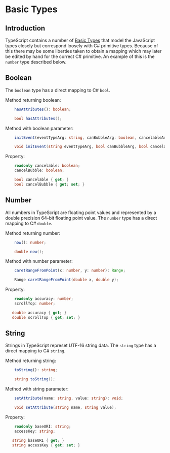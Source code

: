 # Basic Types

## Introduction

TypeScript contains a number of [Basic Types](https://www.typescriptlang.org/docs/handbook/basic-types.html) that model the JavaScript types closely but correspond loosely with C# primitive types.  Because of this there may be some liberties taken to obtain a mapping which may later be edited by hand for the correct C# primitive.  An example of this is the `number` type described below.

## Boolean

The `boolean` type has a direct mapping to C# `bool`.

Method returning boolean:

```typescript
    hasAttributes(): boolean;
```

```csharp
    bool hasAttributes();
```

Method with boolean parameter:

```typescript
    initEvent(eventTypeArg: string, canBubbleArg: boolean, cancelableArg: boolean): void;
```

```csharp
    void initEvent(string eventTypeArg, bool canBubbleArg, bool cancelableArg);
```

Property:

```typescript
    readonly cancelable: boolean;
    cancelBubble: boolean;
```

```csharp
    bool cancelable { get; }
    bool cancelBubble { get; set; }
```

## Number

All numbers in TypeScript are floating point values and represented by a double precision 64-bit floating point value.  The `number` type has a direct mapping to C# `double`.

Method returning number:

```typescript
    now(): number;
```

```csharp
    double now();
```

Method with number parameter:

```typescript
    caretRangeFromPoint(x: number, y: number): Range;
```

```csharp
    Range caretRangeFromPoint(double x, double y);
```

Property:

```typescript
    readonly accuracy: number;
    scrollTop: number;
```

```csharp
   double accuracy { get; }
   double scrollTop { get; set; }
```

## String

Strings in TypeScript represet UTF-16 string data.  The `string` type has a direct mapping to C# `string`.

Method returning string:

```typescript
    toString(): string;
```

```csharp
    string toString();
```

Method with string parameter:

```typescript
    setAttribute(name: string, value: string): void;
```

```csharp
    void setAttribute(string name, string value);
```

Property:

```typescript
    readonly baseURI: string;
    accessKey: string;
```

```csharp
   string baseURI { get; }
   string accessKey { get; set; }
```



